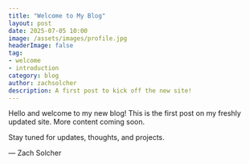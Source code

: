 ```yaml
---
title: "Welcome to My Blog"
layout: post
date: 2025-07-05 10:00
image: /assets/images/profile.jpg
headerImage: false
tag:
- welcome
- introduction
category: blog
author: zachsolcher
description: A first post to kick off the new site!
---
```


Hello and welcome to my new blog! This is the first post on my freshly updated site. More content coming soon.

Stay tuned for updates, thoughts, and projects.

— Zach Solcher
